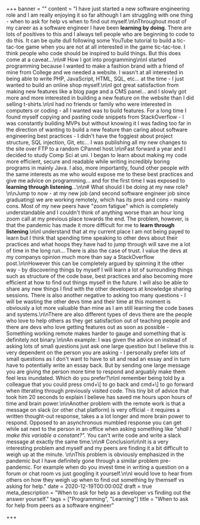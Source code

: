 +++
banner = ""
content = "I have just started a new software engineering role and I am really enjoying it so far although I am struggling with one thing - when to ask for help vs when to find out myself.\n\nThroughout most of my career as a software engineer I have been **learning by doing**. There are lots of positives to this and I always tell people who are beginning to code to do this. It can be quite dull following some YouTube tutorial to build a tic-tac-toe game when you are not at all interested in the game tic-tac-toe. I think people who code should be inspired to build things. But this does come at a caveat...\n\n# How I got into programming\n\nI started programming because I wanted to make a fashion brand with a friend of mine from College and we needed a website. I wasn't at all interested in being able to write PHP, JavaScript, HTML, SQL, etc... at the time - I just wanted to build an online shop myself.\n\nI got great satisfaction from making new features like a blog page and a CMS panel... and I slowly got more and more interested in building a new feature on the website than I did selling t-shirts.\n\nI had no friends or family who were interested in computers or coding - all I wanted was to build features. For a long time I found myself copying and pasting code snippets from StackOverflow -  I was constantly building MVPs but without knowing it I was fading too far in the direction of wanting to build a new feature than caring about software engineering best practices - I didn't have the foggiest about project structure, SQL injection, Git, etc... I was publishing all my new changes to the site over FTP to a random CPannel host.\n\nFast forward a year and I decided to study Comp Sci at uni. I began to learn about making my code more efficient, secure and readable while writing incredibly boring programs in mainly Java. I also, more importantly, found other people with the same interests as me who would expose me to these best practices and give me advice on programming... and for the first time I was exposed to **learning through listening**...\n\n# What should I be doing at my new role?\n\nJump to now - at my new job (and second software engineer job since graduating) we are working remotely,  which has its pros and cons - mainly cons. Most of my new peers have \"zoom fatigue\" which is completely understandable and I couldn't think of anything worse than an hour long zoom call at my previous place towards the end. The problem, however, is that the pandemic has made it more difficult for me to **learn through listening**.\n\nI understand that at my current place I am not being payed to learn but I think that spending time speaking to other devs about their practices and what hoops they have had to jump through will save me a lot of time in the long run... There is also the case of trust. I value the devs at my companys opinion much more than say a StackOverflow post.\n\nHowever this can be completely argued by spinning it the other way - by discovering things by myself I will learn a lot of surrounding things such as structure of the code base,  best practices and also becoming more efficient at how to find out things myself in the future. I will also be able to share any new things I find with the other developers at knowledge sharing sessions. There is also another negative to asking too many questions - I will be wasting the other devs time and their time at this moment is obviously a lot more valuable than mine as I am still learning the code bases and systems.\n\nThere are also different types of devs there are the people who love to help others as they get satisfaction out of teaching people and there are devs who love getting features out as soon as possible - Something working remote makes harder to gauge and something that is definitely not binary.\n\nAn example: I was given the advice on instead of asking lots of small questions just ask one large question but I believe this is very dependent on the person you are asking - I personally prefer lots of small questions as I don't want to have to sit and read an essay and in turn have to potentially write an essay back. But by sending one large message you are giving the person more time to respond and arguably make them feel less inundated. Which do you prefer?\n\nI remember being told by a colleague that you could press cmd+\\[ to go back and cmd+\\] to go forward when itterating through previously visited code. This tiny bit of advice that took him 20 seconds to explain I believe has saved me hours upon hours of time and brain power.\n\nAnother problem with the remote work is that a message on slack (or other chat platform) is very official - it requires a written thought-out response, takes a a lot longer and more brain power to respond. Opposed to an asynchronous mumbled response you can get while sat next to the person in an office when asking something like _\"shall I make this variable a constant?\"._ You can't write code and write a slack message at exactly the same time.\n\n# Conclusion\n\nIt is a very interesting problem and myself and my peers are finding it a bit difficult to weigh up at the minute. \n\nThis problem is obviously emphasized in the pandemic but I have definitely gone through a similar problem pre-pandemic. For example when do you invest time in writing a question on a forum or chat room vs just googling it yourself.\n\nI would love to hear from others on how they weigh up when to find out something by themself vs asking for help."
date = 2020-12-19T00:00:00Z
draft = true
meta_description = "When to ask for help as a developer vs finding out the answer yourself."
tags = ["Programming", "Learning"]
title = "When to ask for help from peers as a software engineer"

+++
